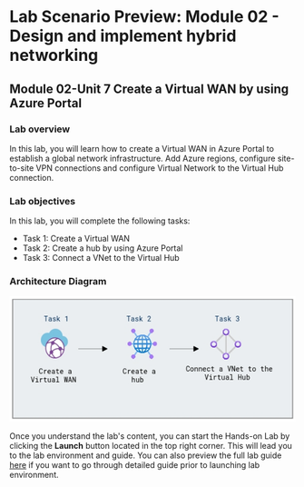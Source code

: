 # Lab Scenario Preview: Module 02 - Design and implement hybrid networking

## Module 02-Unit 7 Create a Virtual WAN by using Azure Portal

### Lab overview

In this lab, you will learn how to create a Virtual WAN in Azure Portal to establish a global network infrastructure. Add Azure regions, configure site-to-site VPN connections and configure Virtual Network to the Virtual Hub connection. 

### Lab objectives
  
In this lab, you will complete the following tasks:

+ Task 1: Create a Virtual WAN
+ Task 2: Create a hub by using Azure Portal
+ Task 3: Connect a VNet to the Virtual Hub

### Architecture Diagram

![](media/M2-U7.png) 

Once you understand the lab's content, you can start the Hands-on Lab by clicking the **Launch** button located in the top right corner. This will lead you to the lab environment and guide. You can also preview the full lab guide [here](https://experience.cloudlabs.ai/#/labguidepreview/337240dc-d17d-4f98-9c48-107905091c46) if you want to go through detailed guide prior to launching lab environment.





